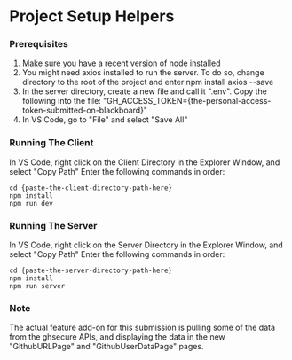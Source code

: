 # Project Setup Helpers

### Prerequisites
1. Make sure you have a recent version of node installed
2. You might need axios installed to run the server. To do so, change directory to the root of the project and enter npm install axios --save
3. In the server directory, create a new file and call it ".env". Copy the following into the file: "GH_ACCESS_TOKEN={the-personal-access-token-submitted-on-blackboard}"
4. In VS Code, go to "File" and select "Save All"


### Running The Client
In VS Code, right click on the Client Directory in the Explorer Window, and select "Copy Path"
Enter the following commands in order:

```
cd {paste-the-client-directory-path-here}
npm install
npm run dev
```

### Running The Server
In VS Code, right click on the Server Directory in the Explorer Window, and select "Copy Path"
Enter the following commands in order:

```
cd {paste-the-server-directory-path-here}
npm install
npm run server
```

### Note
The actual feature add-on for this submission is pulling some of the data from the ghsecure APIs, and displaying the data in the new "GithubURLPage" and "GithubUserDataPage" pages.
